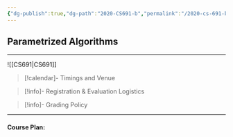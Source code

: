 ```yaml
---
{"dg-publish":true,"dg-path":"2020-CS691-b","permalink":"/2020-cs-691-b/"}
---
```



## Parametrized Algorithms
---


![[CS691\|CS691]]

> [!calendar]- Timings and Venue
> 
>
>

> [!info]- Registration & Evaluation Logistics
> 

> [!info]- Grading Policy
> 
>

---

#### Course Plan: 

